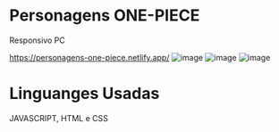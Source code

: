 # Personagens ONE-PIECE

Responsivo PC

https://personagens-one-piece.netlify.app/
![image](https://github.com/israelkg/projeto-one-piece/assets/159387743/c2e1dde1-b2a4-4576-8e77-7b617a685f92)
![image](https://github.com/israelkg/projeto-one-piece/assets/159387743/fca19b2c-e802-42e2-9552-9c17edebcf1a)
![image](https://github.com/israelkg/projeto-one-piece/assets/159387743/d672c188-5c8c-4efe-b0f0-6c0aacfc1ffa)

# Linguanges Usadas
JAVASCRIPT, HTML e CSS
